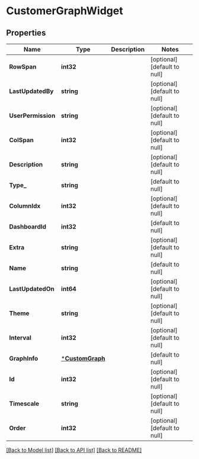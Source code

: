 # CustomerGraphWidget

## Properties
Name | Type | Description | Notes
------------ | ------------- | ------------- | -------------
**RowSpan** | **int32** |  | [optional] [default to null]
**LastUpdatedBy** | **string** |  | [optional] [default to null]
**UserPermission** | **string** |  | [optional] [default to null]
**ColSpan** | **int32** |  | [optional] [default to null]
**Description** | **string** |  | [optional] [default to null]
**Type_** | **string** |  | [default to null]
**ColumnIdx** | **int32** |  | [optional] [default to null]
**DashboardId** | **int32** |  | [default to null]
**Extra** | **string** |  | [optional] [default to null]
**Name** | **string** |  | [default to null]
**LastUpdatedOn** | **int64** |  | [optional] [default to null]
**Theme** | **string** |  | [optional] [default to null]
**Interval** | **int32** |  | [optional] [default to null]
**GraphInfo** | [***CustomGraph**](CustomGraph.md) |  | [default to null]
**Id** | **int32** |  | [optional] [default to null]
**Timescale** | **string** |  | [optional] [default to null]
**Order** | **int32** |  | [optional] [default to null]

[[Back to Model list]](../README.md#documentation-for-models) [[Back to API list]](../README.md#documentation-for-api-endpoints) [[Back to README]](../README.md)


